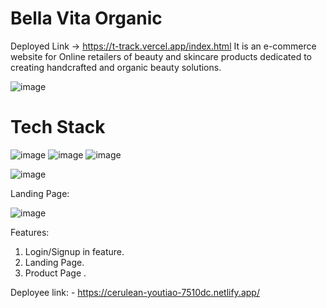 # Bella Vita Organic

Deployed Link -> https://t-track.vercel.app/index.html
It is an e-commerce website for Online retailers of beauty and skincare products dedicated to creating handcrafted and organic beauty solutions.

![image](https://user-images.githubusercontent.com/112688918/214105126-9407cdf0-8d7b-46a6-8147-f5199f8cb58f.png)
 # Tech Stack
 ![image](https://user-images.githubusercontent.com/112688918/214105893-7aa2504c-4eff-4da4-a041-80350bed3de9.png) ![image](https://user-images.githubusercontent.com/112688918/214105934-0494640c-f481-4ef1-badc-e32b8b958634.png) ![image](https://user-images.githubusercontent.com/112688918/214105986-2d021781-7d1e-49d6-9051-07b008d44cce.png)



![image](https://user-images.githubusercontent.com/112688918/214105684-81362727-5c2f-48d4-8642-4722a67d88ee.png)


Landing Page:

![image](https://user-images.githubusercontent.com/112688918/214110667-77ccc8ff-d069-424d-9a06-f69642fabb8a.png)

Features:
 1. Login/Signup in feature.
 2. Landing Page.
 3. Product Page .

Deployee link: - https://cerulean-youtiao-7510dc.netlify.app/



 
